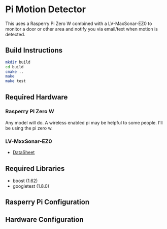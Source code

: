 # Pi Motion Detector
This uses a Rasperry Pi Zero W combined with a LV-MaxSonar-EZ0 to monitor a door or other area and notify you via email/text when motion is detected.

## Build Instructions
```bash
mkdir build
cd build
cmake ..
make
make test
```
## Required Hardware
### Rasperry PI Zero W
Any model will do. A wireless enabled pi may be helpful to some people. I'll be using the pi zero w.
### LV-MxxSonar-EZ0
* [DataSheet](https://www.pololu.com/file/0J68/LV-MaxSonar-EZ0-Datasheet.pdf)

## Required Libraries
* boost (1.62)
* googletest (1.8.0)

## Rasperry Pi Configuration

## Hardware Configuration




